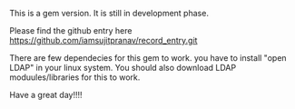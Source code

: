 This is a gem version. It is still in development phase. 

Please find the github entry here https://github.com/iamsujitpranav/record_entry.git

There are few dependecies for this gem to work. you have to install "open LDAP" in your linux system. You should also download LDAP moduules/libraries for this to work.

Have a great day!!!!
